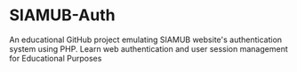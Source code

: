 # SIAMUB-Auth
An educational GitHub project emulating SIAMUB website's authentication system using PHP. Learn web authentication and user session management for Educational Purposes
